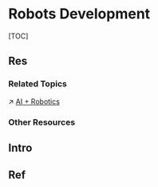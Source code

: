 # Robots Development

[TOC]



## Res
### Related Topics
↗ [AI + Robotics](../../🧠%20Computing%20Methodologies/👽%20Artificial%20Intelligence/❌%20AI-For-Everything/🤔%20Embodied%20AI/AI%20+%20Robotics/AI%20+%20Robotics.md)


### Other Resources



## Intro



## Ref
